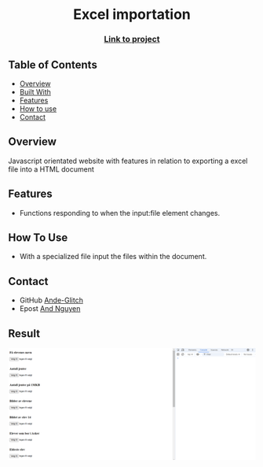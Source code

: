 <h1 align="center">Excel importation</h1>
<div align="center">
  <h3>
    <a href="https://ande-glitch.github.io/ExcelImport/">
      Link to project
    </a>
  </h3>
</div>
<!-- TABLE OF CONTENTS -->

## Table of Contents

- [Overview](#overview)
- [Built With](#built-with)
- [Features](#features)
- [How to use](#how-to-use)
- [Contact](#contact)

<!-- OVERVIEW -->
## Overview
Javascript orientated website with features in relation to exporting a excel file into a HTML document

## Features
- Functions responding to when the input:file element changes. 

## How To Use

- With a specialized file input the files within the document.

## Contact
- GitHub [Ande-Glitch](https://github.com/Ande-glitch)
- Epost [And Nguyen](mailto:andynuwen@gmail.com)

## Result

![Image_1](./Images/lunch.png)
